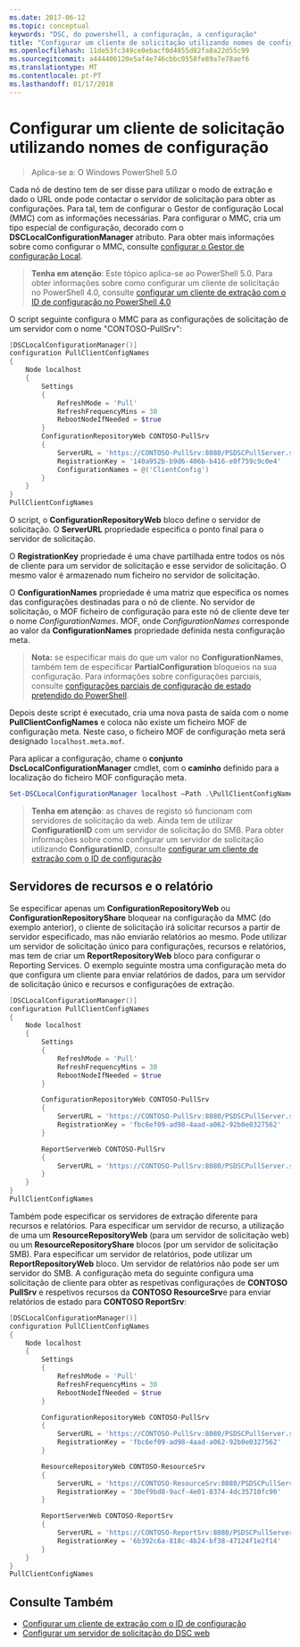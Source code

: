 ```yaml
---
ms.date: 2017-06-12
ms.topic: conceptual
keywords: "DSC, do powershell, a configuração, a configuração"
title: "Configurar um cliente de solicitação utilizando nomes de configuração"
ms.openlocfilehash: 11de53fc349ce0ebacf0d4855d82fa8a22d55c99
ms.sourcegitcommit: a444406120e5af4e746cbbc0558fe89a7e78aef6
ms.translationtype: MT
ms.contentlocale: pt-PT
ms.lasthandoff: 01/17/2018
---
```

# <a name="setting-up-a-pull-client-using-configuration-names"></a>Configurar um cliente de solicitação utilizando nomes de configuração

> Aplica-se a: O Windows PowerShell 5.0

Cada nó de destino tem de ser disse para utilizar o modo de extração e dado o URL onde pode contactar o servidor de solicitação para obter as configurações.
Para tal, tem de configurar o Gestor de configuração Local (MMC) com as informações necessárias.
Para configurar o MMC, cria um tipo especial de configuração, decorado com o **DSCLocalConfigurationManager** atributo.
Para obter mais informações sobre como configurar o MMC, consulte [configurar o Gestor de configuração Local](metaConfig.md).

> **Tenha em atenção**: Este tópico aplica-se ao PowerShell 5.0.
Para obter informações sobre como configurar um cliente de solicitação no PowerShell 4.0, consulte [configurar um cliente de extração com o ID de configuração no PowerShell 4.0](pullClientConfigID4.md)

O script seguinte configura o MMC para as configurações de solicitação de um servidor com o nome "CONTOSO-PullSrv":

```powershell
[DSCLocalConfigurationManager()]
configuration PullClientConfigNames
{
    Node localhost
    {
        Settings
        {
            RefreshMode = 'Pull'
            RefreshFrequencyMins = 30
            RebootNodeIfNeeded = $true
        }
        ConfigurationRepositoryWeb CONTOSO-PullSrv
        {
            ServerURL = 'https://CONTOSO-PullSrv:8080/PSDSCPullServer.svc'
            RegistrationKey = '140a952b-b9d6-406b-b416-e0f759c9c0e4'
            ConfigurationNames = @('ClientConfig')
        }
    }
}
PullClientConfigNames
```

O script, o **ConfigurationRepositoryWeb** bloco define o servidor de solicitação.
O **ServerURL** propriedade especifica o ponto final para o servidor de solicitação.

O **RegistrationKey** propriedade é uma chave partilhada entre todos os nós de cliente para um servidor de solicitação e esse servidor de solicitação.
O mesmo valor é armazenado num ficheiro no servidor de solicitação.

O **ConfigurationNames** propriedade é uma matriz que especifica os nomes das configurações destinadas para o nó de cliente.
No servidor de solicitação, o MOF ficheiro de configuração para este nó de cliente deve ter o nome *ConfigurationNames*. MOF, onde *ConfigurationNames* corresponde ao valor da **ConfigurationNames**  propriedade definida nesta configuração meta.

>**Nota:** se especificar mais do que um valor no **ConfigurationNames**, também tem de especificar **PartialConfiguration** bloqueios na sua configuração.
Para informações sobre configurações parciais, consulte [configurações parciais de configuração de estado pretendido do PowerShell](partialConfigs.md).

Depois deste script é executado, cria uma nova pasta de saída com o nome **PullClientConfigNames** e coloca não existe um ficheiro MOF de configuração meta.
Neste caso, o ficheiro MOF de configuração meta será designado `localhost.meta.mof`.

Para aplicar a configuração, chame o **conjunto DscLocalConfigurationManager** cmdlet, com o **caminho** definido para a localização do ficheiro MOF configuração meta.

```powershell
Set-DSCLocalConfigurationManager localhost –Path .\PullClientConfigNames –Verbose.
```

> **Tenha em atenção**: as chaves de registo só funcionam com servidores de solicitação da web.
Ainda tem de utilizar **ConfigurationID** com um servidor de solicitação do SMB.
Para obter informações sobre como configurar um servidor de solicitação utilizando **ConfigurationID**, consulte [configurar um cliente de extração com o ID de configuração](PullClientConfigNames.md)

## <a name="resource-and-report-servers"></a>Servidores de recursos e o relatório

Se especificar apenas um **ConfigurationRepositoryWeb** ou **ConfigurationRepositoryShare** bloquear na configuração da MMC (do exemplo anterior), o cliente de solicitação irá solicitar recursos a partir de servidor especificado, mas não enviarão relatórios ao mesmo.
Pode utilizar um servidor de solicitação único para configurações, recursos e relatórios, mas tem de criar um **ReportRepositoryWeb** bloco para configurar o Reporting Services.
O exemplo seguinte mostra uma configuração meta do que configura um cliente para enviar relatórios de dados, para um servidor de solicitação único e recursos e configurações de extração.

```powershell
[DSCLocalConfigurationManager()]
configuration PullClientConfigNames
{
    Node localhost
    {
        Settings
        {
            RefreshMode = 'Pull'
            RefreshFrequencyMins = 30
            RebootNodeIfNeeded = $true
        }

        ConfigurationRepositoryWeb CONTOSO-PullSrv
        {
            ServerURL = 'https://CONTOSO-PullSrv:8080/PSDSCPullServer.svc'
            RegistrationKey = 'fbc6ef09-ad98-4aad-a062-92b0e0327562'
        }

        ReportServerWeb CONTOSO-PullSrv
        {
            ServerURL = 'https://CONTOSO-PullSrv:8080/PSDSCPullServer.svc'
        }
    }
}
PullClientConfigNames
```

Também pode especificar os servidores de extração diferente para recursos e relatórios.
Para especificar um servidor de recurso, a utilização de uma um **ResourceRepositoryWeb** (para um servidor de solicitação web) ou um **ResourceRepositoryShare** blocos (por um servidor de solicitação SMB).
Para especificar um servidor de relatórios, pode utilizar um **ReportRepositoryWeb** bloco.
Um servidor de relatórios não pode ser um servidor do SMB.
A configuração meta do seguinte configura uma solicitação de cliente para obter as respetivas configurações de **CONTOSO PullSrv** e respetivos recursos da **CONTOSO ResourceSrv**e para enviar relatórios de estado para  **CONTOSO ReportSrv**:

```powershell
[DSCLocalConfigurationManager()]
configuration PullClientConfigNames
{
    Node localhost
    {
        Settings
        {
            RefreshMode = 'Pull'
            RefreshFrequencyMins = 30
            RebootNodeIfNeeded = $true
        }

        ConfigurationRepositoryWeb CONTOSO-PullSrv
        {
            ServerURL = 'https://CONTOSO-PullSrv:8080/PSDSCPullServer.svc'
            RegistrationKey = 'fbc6ef09-ad98-4aad-a062-92b0e0327562'
        }

        ResourceRepositoryWeb CONTOSO-ResourceSrv
        {
            ServerURL = 'https://CONTOSO-ResourceSrv:8080/PSDSCPullServer.svc'
            RegistrationKey = '30ef9bd8-9acf-4e01-8374-4dc35710fc90'
        }

        ReportServerWeb CONTOSO-ReportSrv
        {
            ServerURL = 'https://CONTOSO-ReportSrv:8080/PSDSCPullServer.svc'
            RegistrationKey = '6b392c6a-818c-4b24-bf38-47124f1e2f14'
        }
    }
}
PullClientConfigNames
```

## <a name="see-also"></a>Consulte Também

* [Configurar um cliente de extração com o ID de configuração](PullClientConfigNames.md)
* [Configurar um servidor de solicitação do DSC web](pullServer.md)

